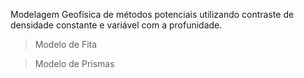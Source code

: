 Modelagem Geofísica de métodos potenciais 
utilizando contraste de densidade constante e variável com a 
profunidade.

>Modelo de Fita

>Modelo de Prismas
